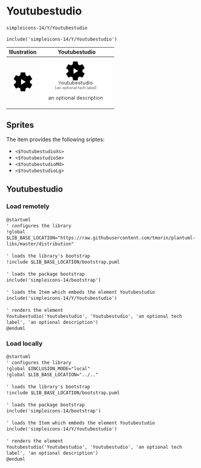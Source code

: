 # Youtubestudio


```text
simpleicons-14/Y/Youtubestudio
```

```text
include('simpleicons-14/Y/Youtubestudio')
```



| Illustration | Youtubestudio |
| :---: | :---: |
| ![illustration for Illustration](../../simpleicons-14/Y/Youtubestudio.png) | ![illustration for Youtubestudio](../../simpleicons-14/Y/Youtubestudio.Local.png) |



## Sprites
The item provides the following sriptes:

- `<$YoutubestudioXs>`
- `<$YoutubestudioSm>`
- `<$YoutubestudioMd>`
- `<$YoutubestudioLg>`





## Youtubestudio

### Load remotely
```plantuml
@startuml
' configures the library
!global $LIB_BASE_LOCATION="https://raw.githubusercontent.com/tmorin/plantuml-libs/master/distribution"

' loads the library's bootstrap
!include $LIB_BASE_LOCATION/bootstrap.puml

' loads the package bootstrap
include('simpleicons-14/bootstrap')

' loads the Item which embeds the element Youtubestudio
include('simpleicons-14/Y/Youtubestudio')

' renders the element
Youtubestudio('Youtubestudio', 'Youtubestudio', 'an optional tech label', 'an optional description')
@enduml
```

### Load locally
```plantuml
@startuml
' configures the library
!global $INCLUSION_MODE="local"
!global $LIB_BASE_LOCATION="../.."

' loads the library's bootstrap
!include $LIB_BASE_LOCATION/bootstrap.puml

' loads the package bootstrap
include('simpleicons-14/bootstrap')

' loads the Item which embeds the element Youtubestudio
include('simpleicons-14/Y/Youtubestudio')

' renders the element
Youtubestudio('Youtubestudio', 'Youtubestudio', 'an optional tech label', 'an optional description')
@enduml
```

